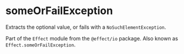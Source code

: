 # someOrFailException

Extracts the optional value, or fails with a `NoSuchElementException`.

Part of the `Effect` module from the `@effect/io` package. Also known as `Effect.someOrFailException`.
